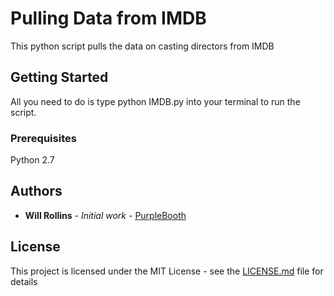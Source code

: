 # Pulling Data from IMDB

This python script pulls the data on casting directors from IMDB

## Getting Started

All you need to do is type python IMDB.py into your terminal to run the script.

### Prerequisites


Python 2.7

## Authors

* **Will Rollins** - *Initial work* - [PurpleBooth](https://github.com/PurpleBooth)


## License

This project is licensed under the MIT License - see the [LICENSE.md](LICENSE.md) file for details
